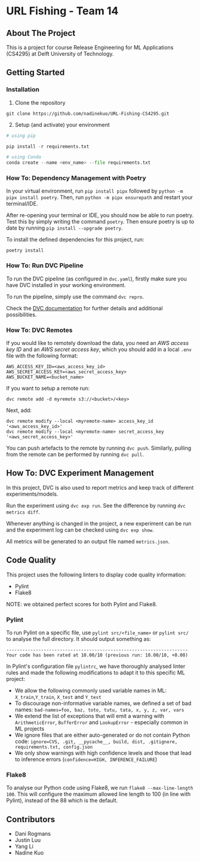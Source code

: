 # URL Fishing - Team 14

## About The Project

This is a project for course Release Engineering for ML Applications (CS4295) at Delft University of Technology.

## Getting Started

### Installation

1. Clone the repository

```
git clone https://github.com/nadinekuo/URL-Fishing-CS4295.git
```

2. Setup (and activate) your environment

```python
# using pip

pip install -r requirements.txt

# using Conda
conda create --name <env_name> --file requirements.txt
```


### How To: Dependency Management with Poetry

In your virtual environment, run `pip install pipx` followed by `python -m pipx install poetry`. Then, run `python -m pipx ensurepath` and restart your terminal/IDE.

After re-opening your terminal or IDE, you should now be able to run poetry. Test this by simply writing the command `poetry`. Then ensure poetry is up to date by running `pip install --upgrade poetry`.

To install the defined dependencies for this project, run:

```
poetry install
```


### How To: Run DVC Pipeline

To run the DVC pipeline (as configured in `dvc.yaml`), firstly make sure you have DVC installed in your working environment. 

To run the pipeline, simply use the command `dvc repro`.

Check the [DVC documentation](https://dvc.org/doc/start) for further details and additional possibilities.


### How To: DVC Remotes

If you would like to remotely download the data, you need an *AWS access key ID* and an *AWS secret access key*, which you should add in a local `.env` file with the following format:

```
AWS_ACCESS_KEY_ID=<aws_access_key_id>
AWS_SECRET_ACCESS_KEY=<aws_secret_access_key>
AWS_BUCKET_NAME=<bucket_name>
```

If you want to setup a remote run:
```
dvc remote add -d myremote s3://<bucket>/<key>
```

Next, add:

```
dvc remote modify --local <myremote-name> access_key_id '<aws_access_key_id>'
dvc remote modify --local <myremote-name> secret_access_key '<aws_secret_access_key>'
```

You can push artefacts to the remote by running `dvc push`. Similarly, pulling from the remote can be performed by running `dvc pull`.

## How To: DVC Experiment Management 

In this project, DVC is also used to report metrics and keep track of different experiments/models.

Run the experiment using `dvc exp run`. See the difference by running `dvc metrics diff`.

Whenever anything is changed in the project, a new experiment can be run and the experiment log can be checked using `dvc exp show`.

All metrics will be generated to an output file named `metrics.json`.


## Code Quality

This project uses the following linters to display code quality information:

- Pylint
- Flake8

NOTE: we obtained perfect scores for both Pylint and Flake8.

### Pylint

To run Pylint on a specific file, use `pylint src/<file_name>` or `pylint src/` to analyse the full directory.
It should output something as:

```
--------------------------------------------------------------------
Your code has been rated at 10.00/10 (previous run: 10.00/10, +0.00)
```

In Pylint's configuration file `pylintrc`, we have thoroughly analysed linter rules and made the following modifications to adapt it to this specific ML project:
- We allow the following commonly used variable names in ML: `X_train`,`Y_train`,
           `X_test` and
           `Y_test`
- To discourage non-informative variable names, we defined a set of bad names: `bad-names=foo, baz, toto, tutu, tata, x, y, z, var, vars`
- We extend the list of exceptions that will emit a warning with `ArithmeticError`, `BufferError` and `LookupError` - especially common in ML projects
- We ignore files that are either auto-generated or do not contain Python code: `ignore=CVS, .git, __pycache__, build, dist, .gitignore, requirements.txt, config.json` 
- We only show warnings with high confidence levels and those that lead to inference errors (`confidence=HIGH, INFERENCE_FAILURE`)

### Flake8

To analyse our Python code using Flake8, we run `flake8 --max-line-length 100`. This will configure the maximum allowed line length to 100 (in line with Pylint), instead of the 88 which is the default. 





## Contributors

- Dani Rogmans
- Justin Luu
- Yang Li
- Nadine Kuo
